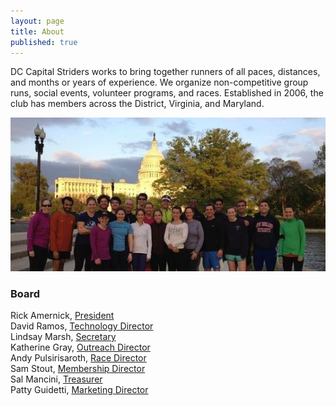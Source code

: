```yaml
---
layout: page
title: About
published: true
---
```


DC Capital Striders works to bring together runners of all paces, distances, and months or years of experience. We organize non-competitive group runs, social events, volunteer programs, and races. Established in 2006, the club has members across the District, Virginia, and Maryland.

![group in front of capitol](/about/capitol.jpg)

### Board

Rick Amernick, [President](mailto:president@dccapitalstriders.com)  
David Ramos, [Technology Director](mailto:technology@dccapitalstriders.com)  
Lindsay Marsh, [Secretary](mailto:secretary@dccapitalstriders.com)  
Katherine Gray, [Outreach Director](mailto:outreach@dccapitalstriders.com)  
Andy Pulsirisaroth, [Race Director](mailto:racedirector@dccapitalstriders.com)  
Sam Stout, [Membership Director](mailto:membership@dccapitalstriders.com)  
Sal Mancini, [Treasurer](mailto:treasurer@dccapitalstriders.com)  
Patty Guidetti, [Marketing Director](mailto:marketing@dccapitalstriders.com)
